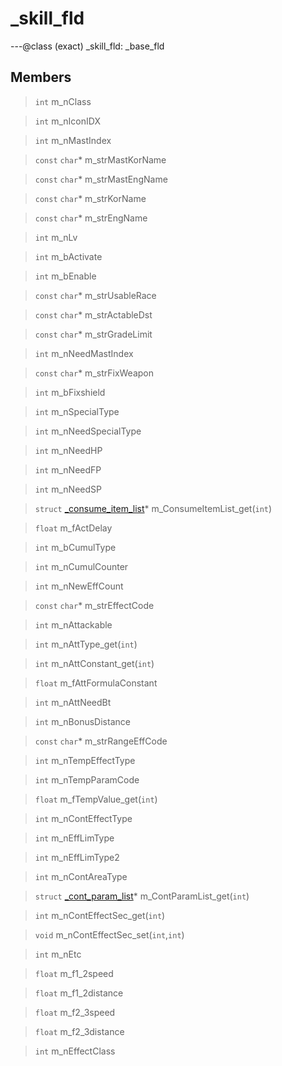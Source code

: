 # _skill_fld

---@class (exact) _skill_fld: _base_fld
 
## Members
 
> `int` m_nClass
 
> `int` m_nIconIDX
 
> `int` m_nMastIndex
 
> `const` `char`* m_strMastKorName
 
> `const` `char`* m_strMastEngName
 
> `const` `char`* m_strKorName
 
> `const` `char`* m_strEngName
 
> `int` m_nLv
 
> `int` m_bActivate
 
> `int` m_bEnable
 
> `const` `char`* m_strUsableRace
 
> `const` `char`* m_strActableDst
 
> `const` `char`* m_strGradeLimit
 
> `int` m_nNeedMastIndex
 
> `const` `char`* m_strFixWeapon
 
> `int` m_bFixshield
 
> `int` m_nSpecialType
 
> `int` m_nNeedSpecialType
 
> `int` m_nNeedHP
 
> `int` m_nNeedFP
 
> `int` m_nNeedSP
 
> `struct` [_consume_item_list](lua/classes/_consume_item_list.md)* m_ConsumeItemList_get(`int`)
 
> `float` m_fActDelay
 
> `int` m_bCumulType
 
> `int` m_nCumulCounter
 
> `int` m_nNewEffCount
 
> `const` `char`* m_strEffectCode
 
> `int` m_nAttackable
 
> `int` m_nAttType_get(`int`)
 
> `int` m_nAttConstant_get(`int`)
 
> `float` m_fAttFormulaConstant
 
> `int` m_nAttNeedBt
 
> `int` m_nBonusDistance
 
> `const` `char`* m_strRangeEffCode
 
> `int` m_nTempEffectType
 
> `int` m_nTempParamCode
 
> `float` m_fTempValue_get(`int`)
 
> `int` m_nContEffectType
 
> `int` m_nEffLimType
 
> `int` m_nEffLimType2
 
> `int` m_nContAreaType
 
> `struct` [_cont_param_list](lua/classes/_cont_param_list.md)* m_ContParamList_get(`int`)
 
> `int` m_nContEffectSec_get(`int`)
 
> `void` m_nContEffectSec_set(`int`,`int`)
 
> `int` m_nEtc
 
> `float` m_f1_2speed
 
> `float` m_f1_2distance
 
> `float` m_f2_3speed
 
> `float` m_f2_3distance
 
> `int` m_nEffectClass
 
